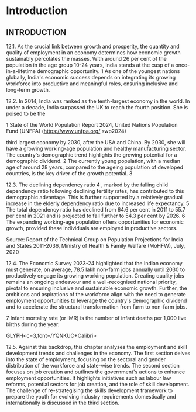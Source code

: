 # Introduction

## INTRODUCTION

12.1. As  the  crucial  link  between  growth  and  prosperity,  the  quantity  and  quality  of employment in an economy determines how economic growth sustainably percolates the masses. With around 26 per cent of the population in the age group 10-24 years, India stands at the cusp of a once-in-a-lifetime demographic opportunity. 1  As one of the youngest nations globally, India's economic success depends on integrating its growing workforce  into  productive  and  meaningful  roles,  ensuring  inclusive  and  long-term growth.

12.2.  In 2014, India was ranked as the tenth-largest economy in the world. In under a decade, India surpassed the UK to reach the fourth position. She is poised to be the

1   State of the World Population Report 2024, United Nations Population Fund (UNFPA) (https://www.unfpa.org/ swp2024)

third  largest  economy  by  2030,  after  the  USA  and  China.  By  2030,  she  will  have  a growing  working-age  population  and  healthy  manufacturing  sector.  The  country's demographic trend highlights the growing potential for a demographic dividend. 2  The currently young population, with a median age of around 28 years, compared to the ageing population of developed countries, is the key driver of the growth potential. 3

12.3.  The  declining  dependency  ratio 4 ,  marked  by  the  falling  child  dependency  ratio following declining fertility rates, has contributed to this demographic advantage. This is  further supported by a relatively gradual increase in the elderly dependency ratio due to increased life expectancy. 5  The total dependency ratio has declined from 64.6 per cent in 2011 to 55.7 per cent in 2021 and is projected to fall further to 54.3 per cent by 2026. 6   The  expanding  working-age  population  offers  opportunities  for  economic growth, provided these individuals are employed in productive sectors.

<!-- image -->

<!-- image -->

<!-- image -->

Source: Report of the Technical Group on Population Projections for India and States 2011-2036, Ministry of Health &amp; Family Welfare (MoHFW), July, 2020

12.4.    The Economic Survey 2023-24 highlighted that the Indian economy must generate, on average, 78.5 lakh non-farm jobs annually until 2030 to productively engage its growing  working  population.  Creating  quality  jobs  remains  an  ongoing  endeavour and a well-recognised national priority, pivotal to ensuring inclusive and sustainable economic growth. Further, the ambitions and aspirations of the workforce align with the need to generate employment opportunities to leverage the country's demographic dividend and to accelerate the structural transformation from farm to non-farm jobs.

7   Infant mortality rate (or IMR) is the number of infant deaths per 1,000 live births during the year.

GLYPH&lt;c=3,font=/YQNKUC+Calibri&gt;

12.5. Against this backdrop, this chapter analyses the employment  and  skill development trends and challenges in the economy. The first section delves into the state of employment, focusing on the sectoral and gender distribution of the workforce and  state-wise  trends.  The  second  section  focuses  on  job  creation  and  outlines  the government's actions to enhance employment opportunities. It highlights initiatives such  as  labour  law  reforms,  potential  sectors  for  job  creation,  and  the  role  of  skill development.  The challenge of re-strategising the skills development framework to prepare the youth for evolving industry requirements domestically and internationally is discussed in the third section.